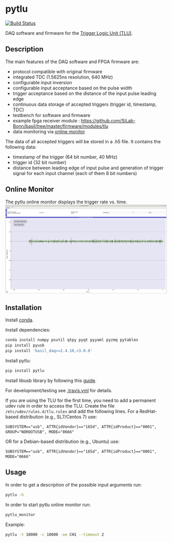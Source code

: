 ﻿# pytlu

[![Build Status](https://travis-ci.org/SiLab-Bonn/pytlu.svg?branch=master)](https://travis-ci.org/SiLab-Bonn/pytlu)

DAQ software and firmware for the [Trigger Logic Unit (TLU)](https://twiki.cern.ch/twiki/bin/view/MimosaTelescope/TLU).

## Description

The main features of the DAQ software and FPGA firmware are:

- protocol compatible with original firmware
- integrated TDC (1.5625ns resolution, 640 MHz)
- configurable input inversion
- configurable input acceptance based on the pulse width
- trigger acceptance based on the distance of the input pulse leading edge
- continuous data storage of accepted triggers (trigger id, timestamp, TDC)
- testbench for software and firmware
- example fpga receiver module : https://github.com/SiLab-Bonn/basil/tree/master/firmware/modules/tlu
- data monitoring via [online monitor](https://github.com/SiLab-Bonn/online_monitor)

The data of all accepted triggers will be stored in a .h5 file. It contains the following data:

- timestamp of the trigger (64 bit number, 40 MHz)
- trigger id (32 bit number)
- distance between leading edge of input pulse and generation of trigger signal for each input channel (each of them 8 bit numbers)


## Online Monitor

The pytlu online monitor displays the trigger rate vs. time.
![Pytlu online monitor](online_monitor.png)

## Installation

Install [conda](http://conda.pydata.org).

Install dependencies:
```bash
conda install numpy psutil qtpy pyqt pyyaml pyzmq pytables
pip install pyusb
pip install 'basil_daq>=2.4.10,<3.0.0'
```

Install pytlu:
```bash
pip install pytlu
```

Install libusb library by following this [guide](https://github.com/SiLab-Bonn/pySiLibUSB/wiki).

For development/testing see [.travis.yml](https://github.com/SiLab-Bonn/pytlu/blob/master/.travis.yml) for details.


If you are using the TLU for the first time, you need to add a permanent udev rule in order to access the TLU. Create the file `/etc/udev/rules.d/tlu.rules` and add the following lines.
For a RedHat-based distribution (e.g., SL7/Centos 7) use:
```
SUBSYSTEM=="usb", ATTR{idVendor}=="165d", ATTR{idProduct}=="0001", GROUP="NOROOTUSB", MODE="0666"
```
OR for a Debian-based distribution (e.g., Ubuntu) use:
```
SUBSYSTEM=="usb", ATTR{idVendor}=="165d", ATTR{idProduct}=="0001", MODE="0666"
```

## Usage

In order to get a description of the possible input arguments run:
```bash
pytlu -h
```

In order to start pytlu online monitor run:
```bash
pytlu_monitor
```

Example:
```bash
pytlu -t 10000 -c 10000 -oe CH1 --timeout 2
```
